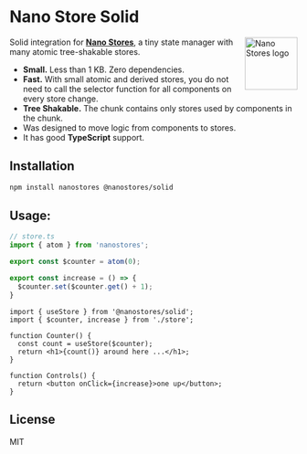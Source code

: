 # Nano Store Solid

<img align="right" width="92" height="92" title="Nano Stores logo"
     src="https://nanostores.github.io/nanostores/logo.svg">

Solid integration for **[Nano Stores]**, a tiny state manager
with many atomic tree-shakable stores.

* **Small.** Less than 1 KB. Zero dependencies.
* **Fast.** With small atomic and derived stores, you do not need to call
  the selector function for all components on every store change.
* **Tree Shakable.** The chunk contains only stores used by components
  in the chunk.
* Was designed to move logic from components to stores.
* It has good **TypeScript** support.

[Nano Stores]: https://github.com/nanostores/nanostores/

## Installation

```bash
npm install nanostores @nanostores/solid
```

## Usage:

```ts
// store.ts
import { atom } from 'nanostores';

export const $counter = atom(0);

export const increase = () => {
  $counter.set($counter.get() + 1);
}
```

```tsx
import { useStore } from '@nanostores/solid';
import { $counter, increase } from './store';

function Counter() {
  const count = useStore($counter);
  return <h1>{count()} around here ...</h1>;
}

function Controls() {
  return <button onClick={increase}>one up</button>;
}
```

## License

MIT
